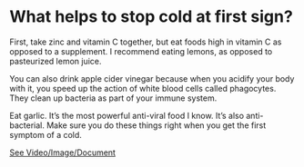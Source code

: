# What helps to stop cold at first sign?

First, take zinc and vitamin C together, but eat foods high in vitamin C as opposed to a supplement. I recommend eating lemons, as opposed to pasteurized lemon juice.

You can also drink apple cider vinegar because when you acidify your body with it, you speed up the action of white blood cells called phagocytes. They clean up bacteria as part of your immune system.

Eat garlic. It’s the most powerful anti-viral food I know. It’s also anti-bacterial. Make sure you do these things right when you get the first symptom of a cold.

 [See Video/Image/Document](https://hls-player.drberg.com/asset?path=migrated-assets/how-to-stop-a-cold-at-the-first-sign-drberg-on-cold-symptoms-intermittent-fasting)